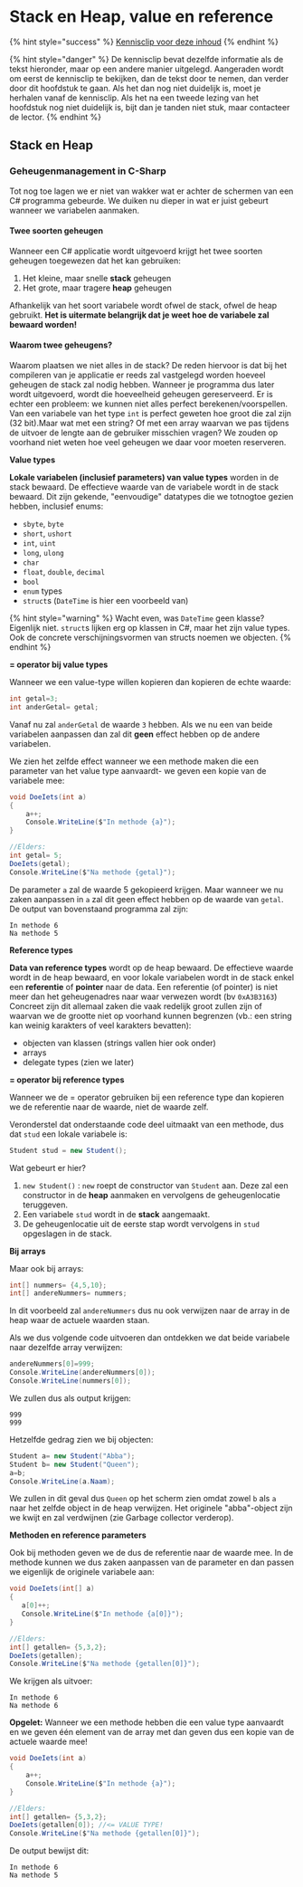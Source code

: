 # Stack en Heap, value en reference

{% hint style="success" %}
[Kennisclip voor deze inhoud](https://youtu.be/N6f6S9aQukU)
{% endhint %}

{% hint style="danger" %}
De kennisclip bevat dezelfde informatie als de tekst hieronder, maar op een andere manier uitgelegd. Aangeraden wordt om eerst de kennisclip te bekijken, dan de tekst door te nemen, dan verder door dit hoofdstuk te gaan. Als het dan nog niet duidelijk is, moet je herhalen vanaf de kennisclip. Als het na een tweede lezing van het hoofdstuk nog niet duidelijk is, bijt dan je tanden niet stuk, maar contacteer de lector.
{% endhint %}

## Stack en Heap

### Geheugenmanagement in C-Sharp

Tot nog toe lagen we er niet van wakker wat er achter de schermen van een C\# programma gebeurde. We duiken nu dieper in wat er juist gebeurt wanneer we variabelen aanmaken.

#### Twee soorten geheugen

Wanneer een C\# applicatie wordt uitgevoerd krijgt het twee soorten geheugen toegewezen dat het kan gebruiken:

1. Het kleine, maar snelle **stack** geheugen
2. Het grote, maar tragere **heap** geheugen

Afhankelijk van het soort variabele wordt ofwel de stack, ofwel de heap gebruikt. **Het is uitermate belangrijk dat je weet hoe de variabele zal bewaard worden!**

#### Waarom twee geheugens?

Waarom plaatsen we niet alles in de stack? De reden hiervoor is dat bij het compileren van je applicatie er reeds zal vastgelegd worden hoeveel geheugen de stack zal nodig hebben. Wanneer je programma dus later wordt uitgevoerd, wordt die hoeveelheid geheugen gereserveerd. Er is echter een probleem: we kunnen niet alles perfect berekenen/voorspellen. Van een variabele van het type `int` is perfect geweten hoe groot die zal zijn \(32 bit\).Maar wat met een string? Of met een array waarvan we pas tijdens de uitvoer de lengte aan de gebruiker misschien vragen? We zouden op voorhand niet weten hoe veel geheugen we daar voor moeten reserveren.

**Value types**

**Lokale variabelen \(inclusief parameters\) van value types** worden in de stack bewaard. De effectieve waarde van de variabele wordt in de stack bewaard. Dit zijn gekende, "eenvoudige" datatypes die we totnogtoe gezien hebben, inclusief enums:

* `sbyte`, `byte`
* `short`, `ushort`
* `int`, `uint`
* `long`, `ulong`
* `char`
* `float`, `double`, `decimal`
* `bool`
* `enum` types
* `struct`s \(`DateTime` is hier een voorbeeld van\)

{% hint style="warning" %}
Wacht even, was `DateTime` geen klasse? Eigenlijk niet. `struct`s lijken erg op klassen in C\#, maar het zijn value types. Ook de concrete verschijningsvormen van structs noemen we objecten.
{% endhint %}

**= operator bij value types**

Wanneer we een value-type willen kopieren dan kopieren de echte waarde:

```csharp
int getal=3;
int anderGetal= getal;
```

Vanaf nu zal `anderGetal` de waarde `3` hebben. Als we nu een van beide variabelen aanpassen dan zal dit **geen** effect hebben op de andere variabelen.

We zien het zelfde effect wanneer we een methode maken die een parameter van het value type aanvaardt- we geven een kopie van de variabele mee:

```csharp
void DoeIets(int a)
{
    a++;
    Console.WriteLine($"In methode {a}");
}

//Elders:
int getal= 5;
DoeIets(getal);
Console.WriteLine($"Na methode {getal}");
```

De parameter `a` zal de waarde 5 gekopieerd krijgen. Maar wanneer we nu zaken aanpassen in `a` zal dit geen effect hebben op de waarde van `getal`. De output van bovenstaand programma zal zijn:

```text
In methode 6
Na methode 5
```

**Reference types**

**Data van reference types** wordt op de heap bewaard. De effectieve waarde wordt in de heap bewaard, en voor lokale variabelen wordt in de stack enkel een **referentie** of **pointer** naar de data. Een referentie \(of pointer\) is niet meer dan het geheugenadres naar waar verwezen wordt \(bv `0xA3B3163`\) Concreet zijn dit allemaal zaken die vaak redelijk groot zullen zijn of waarvan we de grootte niet op voorhand kunnen begrenzen \(vb.: een string kan weinig karakters of veel karakters bevatten\):

* objecten van klassen \(strings vallen hier ook onder\)
* arrays
* delegate types \(zien we later\)

**= operator bij reference types**

Wanneer we de = operator gebruiken bij een reference type dan kopieren we de referentie naar de waarde, niet de waarde zelf.

Veronderstel dat onderstaande code deel uitmaakt van een methode, dus dat `stud` een lokale variabele is:

```csharp
Student stud = new Student();
```

Wat gebeurt er hier?

1. `new Student()`  : `new` roept de constructor van `Student` aan. Deze zal een constructor in de **heap** aanmaken en vervolgens de geheugenlocatie teruggeven.
2. Een variabele `stud` wordt in de **stack** aangemaakt.
3. De geheugenlocatie uit de eerste stap wordt vervolgens in `stud` opgeslagen in de stack.

**Bij arrays**

Maar ook bij arrays:

```csharp
int[] nummers= {4,5,10};
int[] andereNummers= nummers;
```

In dit voorbeeld zal `andereNummers` dus nu ook verwijzen naar de array in de heap waar de actuele waarden staan.

Als we dus volgende code uitvoeren dan ontdekken we dat beide variabele naar dezelfde array verwijzen:

```csharp
andereNummers[0]=999;
Console.WriteLine(andereNummers[0]);
Console.WriteLine(nummers[0]);
```

We zullen dus als output krijgen:

```text
999
999
```

Hetzelfde gedrag zien we bij objecten:

```csharp
Student a= new Student("Abba");
Student b= new Student("Queen");
a=b;
Console.WriteLine(a.Naam);
```

We zullen in dit geval dus `Queen` op het scherm zien omdat zowel `b` als `a` naar het zelfde object in de heap verwijzen. Het originele "abba"-object zijn we kwijt en zal verdwijnen \(zie Garbage collector verderop\).

**Methoden en reference parameters**

Ook bij methoden geven we de dus de referentie naar de waarde mee. In de methode kunnen we dus zaken aanpassen van de parameter en dan passen we eigenlijk de originele variabele aan:

```csharp
void DoeIets(int[] a)
{
   a[0]++;
   Console.WriteLine($"In methode {a[0]}");
}

//Elders:
int[] getallen= {5,3,2};
DoeIets(getallen);
Console.WriteLine($"Na methode {getallen[0]}");
```

We krijgen als uitvoer:

```text
In methode 6
Na methode 6
```

**Opgelet:** Wanneer we een methode hebben die een value type aanvaardt en we geven één element van de array met dan geven dus een kopie van de actuele waarde mee!

```csharp
void DoeIets(int a)
{
    a++;
    Console.WriteLine($"In methode {a}");
}

//Elders:
int[] getallen= {5,3,2};
DoeIets(getallen[0]); //<= VALUE TYPE!
Console.WriteLine($"Na methode {getallen[0]}");
```

De output bewijst dit:

```text
In methode 6
Na methode 5
```

